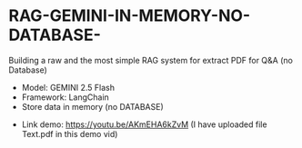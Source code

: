 # RAG-GEMINI-IN-MEMORY-NO-DATABASE-
Building a raw and the most simple RAG system for extract PDF for Q&A (no Database)
- Model: GEMINI 2.5 Flash
- Framework: LangChain
- Store data in memory (no DATABASE)
* Link demo: https://youtu.be/AKmEHA6kZvM (I have uploaded file Text.pdf in this demo vid)
